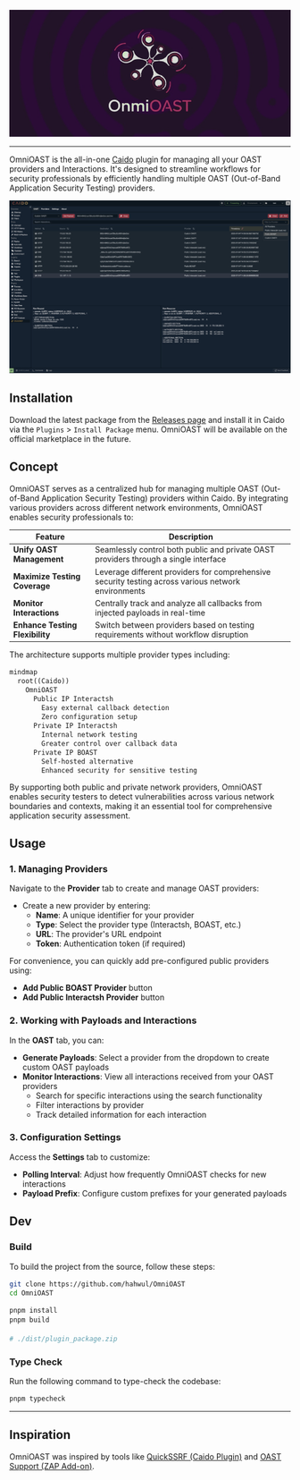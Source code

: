 ![](./images/omnioast-banner.jpg)

---

OmniOAST is the all-in-one [Caido](https://caido.io) plugin for managing all your OAST providers and Interactions. It's designed to streamline workflows for security professionals by efficiently handling multiple OAST (Out-of-Band Application Security Testing) providers.

![Showcase](./images/showcase.jpg)

## Installation

Download the latest package from the [Releases page](https://github.com/hahwul/OmniOAST/releases) and install it in Caido via the `Plugins` > `Install Package` menu. OmniOAST will be available on the official marketplace in the future.

## Concept

OmniOAST serves as a centralized hub for managing multiple OAST (Out-of-Band Application Security Testing) providers within Caido. By integrating various providers across different network environments, OmniOAST enables security professionals to:

| Feature | Description |
|---------|-------------|
| **Unify OAST Management** | Seamlessly control both public and private OAST providers through a single interface |
| **Maximize Testing Coverage** | Leverage different providers for comprehensive security testing across various network environments |
| **Monitor Interactions** | Centrally track and analyze all callbacks from injected payloads in real-time |
| **Enhance Testing Flexibility** | Switch between providers based on testing requirements without workflow disruption |

The architecture supports multiple provider types including:

```mermaid
mindmap
  root((Caido))
    OmniOAST
      Public IP Interactsh
        Easy external callback detection
        Zero configuration setup
      Private IP Interactsh
        Internal network testing
        Greater control over callback data
      Private IP BOAST
        Self-hosted alternative
        Enhanced security for sensitive testing
```

By supporting both public and private network providers, OmniOAST enables security testers to detect vulnerabilities across various network boundaries and contexts, making it an essential tool for comprehensive application security assessment.

## Usage

### 1. Managing Providers

Navigate to the **Provider** tab to create and manage OAST providers:

- Create a new provider by entering:
  - **Name**: A unique identifier for your provider
  - **Type**: Select the provider type (Interactsh, BOAST, etc.)
  - **URL**: The provider's URL endpoint
  - **Token**: Authentication token (if required)

For convenience, you can quickly add pre-configured public providers using:
- **Add Public BOAST Provider** button
- **Add Public Interactsh Provider** button

### 2. Working with Payloads and Interactions

In the **OAST** tab, you can:

- **Generate Payloads**: Select a provider from the dropdown to create custom OAST payloads
- **Monitor Interactions**: View all interactions received from your OAST providers
  - Search for specific interactions using the search functionality
  - Filter interactions by provider
  - Track detailed information for each interaction

### 3. Configuration Settings

Access the **Settings** tab to customize:

- **Polling Interval**: Adjust how frequently OmniOAST checks for new interactions
- **Payload Prefix**: Configure custom prefixes for your generated payloads

## Dev

### Build

To build the project from the source, follow these steps:

```bash
git clone https://github.com/hahwul/OmniOAST
cd OmniOAST
```

```bash
pnpm install
pnpm build

# ./dist/plugin_package.zip
```

### Type Check

Run the following command to type-check the codebase:

```bash
pnpm typecheck
```

---

## Inspiration

OmniOAST was inspired by tools like [QuickSSRF (Caido Plugin)](https://github.com/caido-community/quickssrf) and [OAST Support (ZAP Add-on)](https://www.zaproxy.org/docs/desktop/addons/oast-support/).

